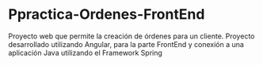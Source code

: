 # Ppractica-Ordenes-FrontEnd
 Proyecto web que permite la creación de órdenes para un cliente. Proyecto desarrollado utilizando Angular, para la parte FrontEnd y conexión a una aplicación Java utilizando el Framework Spring
